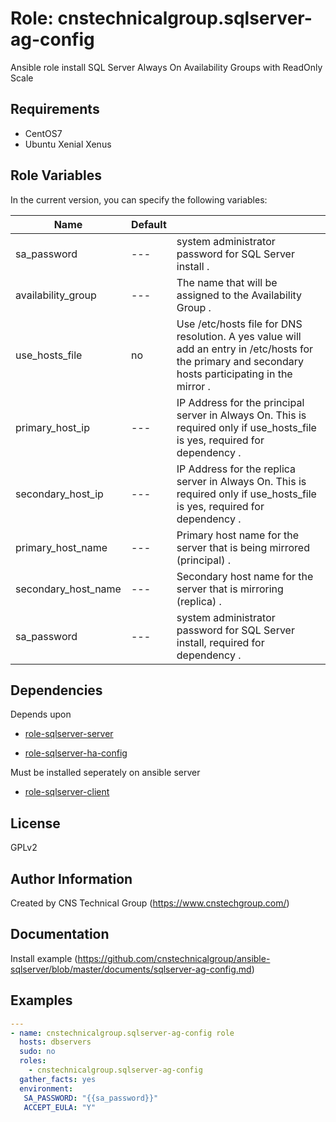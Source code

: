 Role: cnstechnicalgroup.sqlserver-ag-config
========

Ansible role install SQL Server Always On Availability Groups with ReadOnly Scale

Requirements
------------

* CentOS7 
* Ubuntu Xenial Xenus


Role Variables
--------------

In the current version, you can specify the following variables:

| Name                  | Default |                                                                                                                                                                    |
|-----------------------|---------|--------------------------------------------------------------------------------------------------------------------------------------------------------------------|
| sa_password           |   ---   | system administrator password for SQL Server install                                                                                                            .  |
| availability_group    |   ---   | The name that will be assigned to the Availability Group                                                                                                        .  |
| use_hosts_file        |   no    | Use /etc/hosts file for DNS resolution. A yes value will add an entry in /etc/hosts for the primary and secondary hosts participating in the mirror             .  |
| primary_host_ip       |   ---   | IP Address for the principal server in Always On. This is required only if use_hosts_file is yes, required for dependency                                       .  |
| secondary_host_ip     |   ---   | IP Address for the replica server in Always On. This is required only if use_hosts_file is yes, required for dependency                                         .  |
| primary_host_name     |   ---   | Primary host name for the server that is being mirrored (principal)                                                                                             .  |
| secondary_host_name   |   ---   | Secondary host name for the server that is mirroring (replica)                                                                                                  .  |
| sa_password           |   ---   | system administrator password for SQL Server install, required for dependency                                                                                   .  |



Dependencies
------------

Depends upon 

* [role-sqlserver-server](https://github.com/cnstechnicalgroup/role-sqlserver-server)

* [role-sqlserver-ha-config](https://github.com/cnstechnicalgroup/role-sqlserver-ha-config)



Must be installed seperately on ansible server

* [role-sqlserver-client](https://github.com/cnstechnicalgroup/role-sqlserver-client)



License
-------

GPLv2

Author Information
------------------

Created by CNS Technical Group (https://www.cnstechgroup.com/)

Documentation
------------------

Install example (https://github.com/cnstechnicalgroup/ansible-sqlserver/blob/master/documents/sqlserver-ag-config.md)


Examples
--------

```yaml
---
- name: cnstechnicalgroup.sqlserver-ag-config role 
  hosts: dbservers
  sudo: no
  roles: 
    - cnstechnicalgroup.sqlserver-ag-config
  gather_facts: yes
  environment:
   SA_PASSWORD: "{{sa_password}}"
   ACCEPT_EULA: "Y"

```
